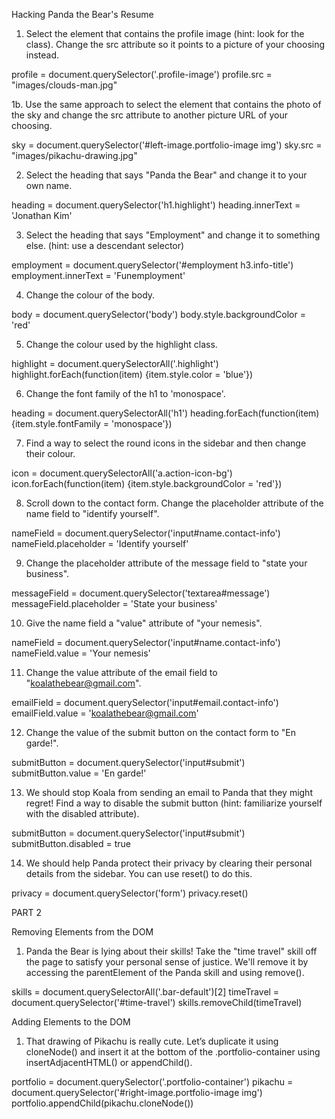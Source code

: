 Hacking Panda the Bear's Resume

1. Select the element that contains the profile image (hint: look for the class). Change the src attribute so it points to a picture of your choosing instead.

profile = document.querySelector('.profile-image')
profile.src = "images/clouds-man.jpg"

1b. Use the same approach to select the element that contains the photo of the sky and change the src attribute to another picture URL of your choosing.

sky = document.querySelector('#left-image.portfolio-image img')
sky.src = "images/pikachu-drawing.jpg"

2. Select the heading that says "Panda the Bear" and change it to your own name.

heading = document.querySelector('h1.highlight')
heading.innerText = 'Jonathan Kim'

3. Select the heading that says "Employment" and change it to something else. (hint: use a descendant selector)

employment = document.querySelector('#employment h3.info-title')
employment.innerText = 'Funemployment'

4. Change the colour of the body.

body = document.querySelector('body')
body.style.backgroundColor = 'red'

5. Change the colour used by the highlight class.

highlight = document.querySelectorAll('.highlight')
highlight.forEach(function(item) {item.style.color = 'blue'})

6. Change the font family of the h1 to 'monospace'.

heading = document.querySelectorAll('h1')
heading.forEach(function(item) {item.style.fontFamily = 'monospace'})

7. Find a way to select the round icons in the sidebar and then change their colour.

icon = document.querySelectorAll('a.action-icon-bg')
icon.forEach(function(item) {item.style.backgroundColor = 'red'})

8. Scroll down to the contact form. Change the placeholder attribute of the name field to "identify yourself".

nameField = document.querySelector('input#name.contact-info')
nameField.placeholder = 'Identify yourself'

9. Change the placeholder attribute of the message field to "state your business".

messageField = document.querySelector('textarea#message')
messageField.placeholder = 'State your business'

10. Give the name field a "value" attribute of "your nemesis".

nameField = document.querySelector('input#name.contact-info')
nameField.value = 'Your nemesis'

11. Change the value attribute of the email field to "koalathebear@gmail.com".

emailField = document.querySelector('input#email.contact-info')
emailField.value = 'koalathebear@gmail.com'

12. Change the value of the submit button on the contact form to "En garde!".

submitButton = document.querySelector('input#submit')
submitButton.value = 'En garde!'

13. We should stop Koala from sending an email to Panda that they might regret! Find a way to disable the submit button (hint: familiarize yourself with the disabled attribute).

submitButton = document.querySelector('input#submit')
submitButton.disabled = true

14. We should help Panda protect their privacy by clearing their personal details from the sidebar. You can use reset() to do this.

privacy = document.querySelector('form')
privacy.reset()

PART 2

Removing Elements from the DOM
1. Panda the Bear is lying about their skills! Take the "time travel" skill off the page to satisfy your personal sense of justice. We'll remove it by accessing the parentElement of the Panda skill and using remove().

skills = document.querySelectorAll('.bar-default')[2]
timeTravel = document.querySelector('#time-travel')
skills.removeChild(timeTravel)

Adding Elements to the DOM
1. That drawing of Pikachu is really cute. Let’s duplicate it using cloneNode() and insert it at the bottom of the .portfolio-container using insertAdjacentHTML() or appendChild().

portfolio = document.querySelector('.portfolio-container')
pikachu = document.querySelector('#right-image.portfolio-image img')
portfolio.appendChild(pikachu.cloneNode())
